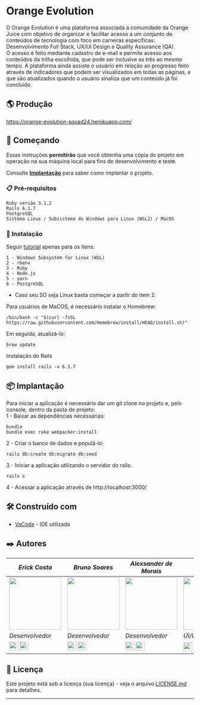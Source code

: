 # Orange Evolution

O Orange Evolution é uma plataforma associada a comunidade da Orange Juice com objetivo de organizar e facilitar acesso a um conjunto de conteúdos de tecnologia com foco em carreiras específicas: Desenvolvimento Full Stack, UX/UI Design e Quality Assurance (QA). 
<br/>
O acesso é feito mediante cadastro de e-mail e permite acesso aos conteúdos da trilha escolhida, que pode ser inclusive as três ao mesmo tempo. A plataforma ainda assiste o usuário em relação ao progresso feito através de indicadores que podem ser visualizados em todas as páginas, e que são atualizados quando o usuário sinaliza que um conteúdo já foi concluído.

## 🌎 Produção
https://orange-evolution-squad24.herokuapp.com/

## 🚀 Começando

Essas instruções **permitirão** que você obtenha uma cópia do projeto em operação na sua máquina local para fins de desenvolvimento e teste.

Consulte **[Implantação](#-implanta%C3%A7%C3%A3o)** para saber como implantar o projeto.

### 📋 Pré-requisitos

```
Ruby versão 3.1.2
Rails 6.1.7
PostgreSQL
Sistema Linux / Subsistema do Windows para Linux (WSL2) / MacOS 
```

### 🔧 Instalação

Seguir [tutorial](https://github.com/lewagon/setup/blob/master/windows.md) apenas para os itens:

```
1 - Windows Subsystem for Linux (WSL)
2 - rbenv
3 - Ruby
4 - Node.js
5 - yarn
6 - PostgreSQL
```
* Caso seu SO seja Linux basta começar a partir do item 2.

Para usuários de MaCOS, é necessário instalar o Homebrew:
```
/bin/bash -c "$(curl -fsSL https://raw.githubusercontent.com/Homebrew/install/HEAD/install.sh)"
```
Em seguida, atualizá-lo:

```
brew update
```

Instalação do Rails 

```
gem install rails -v 6.1.7
```


## 📦 Implantação

Para iniciar a aplicação é necessário dar um git clone no projeto e, pelo console, dentro da pasta do projeto: 
<br/>
1 - Baixar as dependências necessárias:
```
bundle
bundle exec rake webpacker:install
```
2 - Criar o banco de dados e populá-lo:
```
rails db:create db:migrate db:seed
```
3 - Iniciar a aplicação utilizando o servidor do rails:
```
rails s
```
4 - Acessar a aplicação através de http://localhost:3000/
## 🛠️ Construído com


* [VsCode](https://code.visualstudio.com/) - IDE utilizada

## ✒️ Autores

|_Erick Costa_|_Bruno Soares_|_Alexsander de Morais_|_Ruan Mata_|
|---|---|---|---|
|<img src="https://avatars.githubusercontent.com/u/98691076?v=4" width="140">|<img src="https://avatars.githubusercontent.com/u/48768035?v=4" width="140">|<img src="https://avatars.githubusercontent.com/u/82005278?v=4" width="140">|<img src="https://media-exp1.licdn.com/dms/image/C4E03AQEjn1whE5egnw/profile-displayphoto-shrink_200_200/0/1641593318961?e=1674086400&v=beta&t=0mbsW_WZRr0NIgjRMc2FO8sNu4krYQcdtbeIq1JXiKs" width="140">
_*Desenvolvedor*_|_*Desenvolvedor*_|_*Desenvolvedor*_|_*UI/UX Designer*_|
|[<img src="https://user-images.githubusercontent.com/88353298/163484213-0db62648-671b-43eb-bdf1-c19b435fe264.svg" width="24"/>](https://github.com/erickhwk) [<img src="https://cdn.jsdelivr.net/gh/devicons/devicon/icons/linkedin/linkedin-original.svg" width="24"/>](https://www.linkedin.com/in/erickvalente/)|[<img src="https://user-images.githubusercontent.com/88353298/163484213-0db62648-671b-43eb-bdf1-c19b435fe264.svg" width="24"/>](https://github.com/brunosas88) [<img src="https://cdn.jsdelivr.net/gh/devicons/devicon/icons/linkedin/linkedin-original.svg" width="24"/>](https://www.linkedin.com/in/brunosas/)|[<img src="https://user-images.githubusercontent.com/88353298/163484213-0db62648-671b-43eb-bdf1-c19b435fe264.svg" width="24"/>](https://github.com/AlexMFC) [<img src="https://cdn.jsdelivr.net/gh/devicons/devicon/icons/linkedin/linkedin-original.svg" width="24"/>](https://www.linkedin.com/in/alexsandermoraisfcora/) | [<img src="https://cdn.jsdelivr.net/gh/devicons/devicon/icons/linkedin/linkedin-original.svg" width="24"/>](https://www.linkedin.com/in/ruan-mata-a30586224/)

## 📄 Licença

Este projeto está sob a licença (sua licença) - veja o arquivo [LICENSE.md](https://github.com/usuario/projeto/licenca) para detalhes.

---
